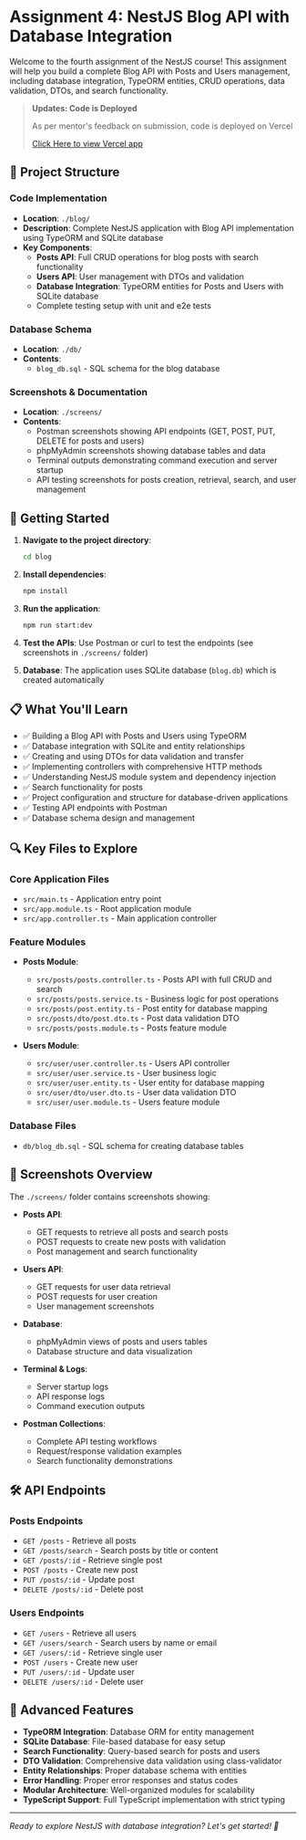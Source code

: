 # Assignment 4: NestJS Blog API with Database Integration

Welcome to the fourth assignment of the NestJS course! This assignment will help you build a complete Blog API with Posts and Users management, including database integration, TypeORM entities, CRUD operations, data validation, DTOs, and search functionality.

> **Updates: Code is Deployed**
>
> As per mentor's feedback on submission, code is deployed on Vercel
>
> [Click Here to view Vercel app](https://nest-blog-assignment-4.vercel.app/)

## 📁 Project Structure

### Code Implementation

- **Location**: `./blog/`
- **Description**: Complete NestJS application with Blog API implementation using TypeORM and SQLite database
- **Key Components**:
  - **Posts API**: Full CRUD operations for blog posts with search functionality
  - **Users API**: User management with DTOs and validation
  - **Database Integration**: TypeORM entities for Posts and Users with SQLite database
  - Complete testing setup with unit and e2e tests

### Database Schema

- **Location**: `./db/`
- **Contents**:
  - `blog_db.sql` - SQL schema for the blog database

### Screenshots & Documentation

- **Location**: `./screens/`
- **Contents**:
  - Postman screenshots showing API endpoints (GET, POST, PUT, DELETE for posts and users)
  - phpMyAdmin screenshots showing database tables and data
  - Terminal outputs demonstrating command execution and server startup
  - API testing screenshots for posts creation, retrieval, search, and user management

## 🚀 Getting Started

1. **Navigate to the project directory**:

   ```bash
   cd blog
   ```

2. **Install dependencies**:

   ```bash
   npm install
   ```

3. **Run the application**:

   ```bash
   npm run start:dev
   ```

4. **Test the APIs**: Use Postman or curl to test the endpoints (see screenshots in `./screens/` folder)

5. **Database**: The application uses SQLite database (`blog.db`) which is created automatically

## 📋 What You'll Learn

- ✅ Building a Blog API with Posts and Users using TypeORM
- ✅ Database integration with SQLite and entity relationships
- ✅ Creating and using DTOs for data validation and transfer
- ✅ Implementing controllers with comprehensive HTTP methods
- ✅ Understanding NestJS module system and dependency injection
- ✅ Search functionality for posts
- ✅ Project configuration and structure for database-driven applications
- ✅ Testing API endpoints with Postman
- ✅ Database schema design and management

## 🔍 Key Files to Explore

### Core Application Files

- `src/main.ts` - Application entry point
- `src/app.module.ts` - Root application module
- `src/app.controller.ts` - Main application controller

### Feature Modules

- **Posts Module**:

  - `src/posts/posts.controller.ts` - Posts API with full CRUD and search
  - `src/posts/posts.service.ts` - Business logic for post operations
  - `src/posts/post.entity.ts` - Post entity for database mapping
  - `src/posts/dto/post.dto.ts` - Post data validation DTO
  - `src/posts/posts.module.ts` - Posts feature module

- **Users Module**:

  - `src/user/user.controller.ts` - Users API controller
  - `src/user/user.service.ts` - User business logic
  - `src/user/user.entity.ts` - User entity for database mapping
  - `src/user/dto/user.dto.ts` - User data validation DTO
  - `src/user/user.module.ts` - Users feature module

### Database Files

- `db/blog_db.sql` - SQL schema for creating database tables

## 📸 Screenshots Overview

The `./screens/` folder contains screenshots showing:

- **Posts API**:

  - GET requests to retrieve all posts and search posts
  - POST requests to create new posts with validation
  - Post management and search functionality

- **Users API**:

  - GET requests for user data retrieval
  - POST requests for user creation
  - User management screenshots

- **Database**:

  - phpMyAdmin views of posts and users tables
  - Database structure and data visualization

- **Terminal & Logs**:

  - Server startup logs
  - API response logs
  - Command execution outputs

- **Postman Collections**:
  - Complete API testing workflows
  - Request/response validation examples
  - Search functionality demonstrations

## 🛠 API Endpoints

### Posts Endpoints

- `GET /posts` - Retrieve all posts
- `GET /posts/search` - Search posts by title or content
- `GET /posts/:id` - Retrieve single post
- `POST /posts` - Create new post
- `PUT /posts/:id` - Update post
- `DELETE /posts/:id` - Delete post

### Users Endpoints

- `GET /users` - Retrieve all users
- `GET /users/search` - Search users by name or email
- `GET /users/:id` - Retrieve single user
- `POST /users` - Create new user
- `PUT /users/:id` - Update user
- `DELETE /users/:id` - Delete user

## 🔧 Advanced Features

- **TypeORM Integration**: Database ORM for entity management
- **SQLite Database**: File-based database for easy setup
- **Search Functionality**: Query-based search for posts and users
- **DTO Validation**: Comprehensive data validation using class-validator
- **Entity Relationships**: Proper database schema with entities
- **Error Handling**: Proper error responses and status codes
- **Modular Architecture**: Well-organized modules for scalability
- **TypeScript Support**: Full TypeScript implementation with strict typing

---

_Ready to explore NestJS with database integration? Let's get started! 🎯_
